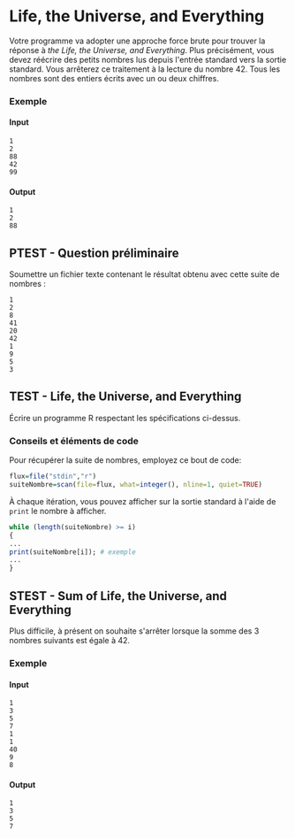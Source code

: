 # Life, the Universe, and Everything

Votre programme va adopter une approche force brute pour trouver la réponse à *the Life, the Universe, and Everything*.
Plus précisément, vous devez réécrire des petits nombres lus depuis l'entrée standard vers la sortie standard.
Vous arrêterez ce traitement à la lecture du nombre 42.
Tous les nombres sont des entiers écrits avec un ou deux chiffres.

### Exemple

#### Input
```
1
2
88
42
99
```

#### Output
```
1
2
88
```

## PTEST - Question préliminaire

Soumettre un fichier texte contenant le résultat obtenu avec cette suite de nombres :
```
1
2
8
41
20
42
1
9
5
3
```


## TEST -  Life, the Universe, and Everything

Écrire un programme R respectant les spécifications ci-dessus.

### Conseils et éléments de code

Pour récupérer la suite de nombres, employez ce bout de code:
```R
flux=file("stdin","r")
suiteNombre=scan(file=flux, what=integer(), nline=1, quiet=TRUE)
```
À chaque itération, vous pouvez afficher sur la sortie standard à l'aide de `print` le nombre à afficher.
```R
while (length(suiteNombre) >= i)
{
...
print(suiteNombre[i]); # exemple
...
}
```


## STEST - Sum of Life, the Universe, and Everything

Plus difficile, à présent on souhaite s'arrêter lorsque la somme des 3 nombres suivants est égale à 42.

### Exemple

#### Input

```
1
3
5
7
1
1
40
9
8
```

#### Output

```
1
3
5
7
```
